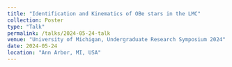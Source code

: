 ```yaml
---
title: "Identification and Kinematics of OBe stars in the LMC"
collection: Poster
type: "Talk"
permalink: /talks/2024-05-24-talk
venue: "University of Michigan, Undergraduate Research Symposium 2024"
date: 2024-05-24
location: "Ann Arbor, MI, USA"
---
```


